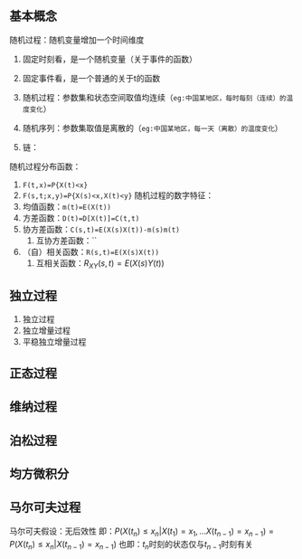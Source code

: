 ## 基本概念
随机过程：随机变量增加一个时间维度
1. 固定时刻看，是一个随机变量（关于事件的函数）
2. 固定事件看，是一个普通的关于t的函数

3. 随机过程：参数集和状态空间取值均连续（`eg:中国某地区，每时每刻（连续）的温度变化`）
4. 随机序列：参数集取值是离散的（`eg:中国某地区，每一天（离散）的温度变化`）
5. 链：

随机过程分布函数：
1. `F(t,x)=P{X(t)<x}`
2. `F(s,t;x,y)=P{X(s)<x,X(t)<y}`
随机过程的数字特征：
1. 均值函数：`m(t)=E(X(t))`
2. 方差函数：`D(t)=D[X(t)]=C(t,t)`
3. 协方差函数：`C(s,t)=E(X(s)X(t))-m(s)m(t)`
	1. 互协方差函数：``
4. （自）相关函数：`R(s,t)=E(X(s)X(t))`
	1. 互相关函数：$R_{XY}(s,t)=E(X(s)Y(t))$

## 独立过程
1. 独立过程
2. 独立增量过程
3. 平稳独立增量过程

## 正态过程

## 维纳过程

## 泊松过程

## 均方微积分


## 马尔可夫过程
马尔可夫假设：无后效性
即：$P(X(t_n)\leq x_n| X(t_1)=x_1,...X(t_{n-1})=x_{n-1})=P(X(t_n)\leq x_n| X(t_{n-1})=x_{n-1})$
也即：$t_n$时刻的状态仅与$t_{n-1}$时刻有关
